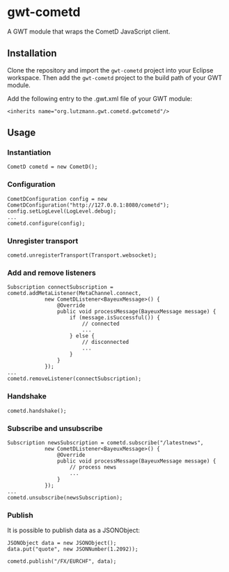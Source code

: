 gwt-cometd
==========

A GWT module that wraps the CometD JavaScript client.


Installation
------------

Clone the repository and import the `gwt-cometd` project into your Eclipse workspace. Then add the `gwt-cometd`
project to the build path of your GWT module.

Add the following entry to the .gwt.xml file of your GWT module:

	<inherits name="org.lutzmann.gwt.cometd.gwtcometd"/>


Usage
-----

### Instantiation

	CometD cometd = new CometD();


### Configuration

	CometDConfiguration config = new CometDConfiguration("http://127.0.0.1:8080/cometd");
	config.setLogLevel(LogLevel.debug);
	...
	cometd.configure(config);


### Unregister transport

	cometd.unregisterTransport(Transport.websocket);


### Add and remove listeners

	Subscription connectSubscription = cometd.addMetaListener(MetaChannel.connect,
				new CometDListener<BayeuxMessage>() {
					@Override
					public void processMessage(BayeuxMessage message) {
						if (message.isSuccessful()) {
							// connected
							...
						} else {
							// disconnected
							...
						}
					}
				});
	...
	cometd.removeListener(connectSubscription);


### Handshake

	cometd.handshake();


### Subscribe and unsubscribe

	Subscription newsSubscription = cometd.subscribe("/latestnews",
				new CometDListener<BayeuxMessage>() {
					@Override
					public void processMessage(BayeuxMessage message) {
						// process news
						...
					}
				});
	...
	cometd.unsubscribe(newsSubscription);


### Publish

It is possible to publish data as a JSONObject:

	JSONObject data = new JSONObject();
	data.put("quote", new JSONNumber(1.2092));
	
	cometd.publish("/FX/EURCHF", data);
